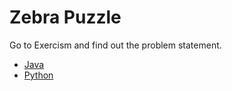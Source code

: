 # Zebra Puzzle

Go to Exercism and find out the problem statement.

* [Java](https://exercism.org/tracks/java/exercises/zebra-puzzle)
* [Python](https://exercism.org/tracks/python/exercises/zebra-puzzle)
